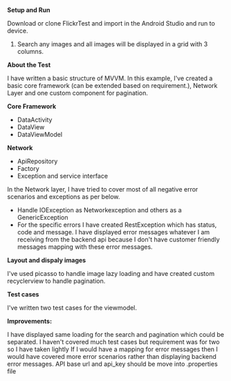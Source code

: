 **Setup and Run**

Download or clone FlickrTest and import in the Android Studio and run to device.

 1. Search any images and all images will be displayed in a grid with 3 columns.

**About the Test**

I have written a basic structure of MVVM. In this example, I've created a basic core framework (can be extended based on requirement.), Network Layer and one custom component for pagination. 

**Core Framework**

  * DataActivity 
  * DataView
  * DataViewModel
  
**Network**

   * ApiRepository
   * Factory
   * Exception and service interface
   
   In the Network layer, I have tried to cover most of all negative error scenarios and exceptions as per below.
   
   * Handle IOException as Networkexception and others as a GenericException
   * For the specific errors I have created RestException which has status, code and message. 
      I have displayed error messages whatever I am receiving from the backend api because I don't have customer friendly messages mapping with these error messages. 
  
**Layout and dispaly images**

 I've used picasso to handle image lazy loading and have created custom recyclerview to handle pagination.
 
 
**Test cases**

I've written two test cases for the viewmodel. 
 
**Improvements:**

 I have displayed same loading for the search and pagination which could be separated.
 I haven't covered much test cases but requirement was for two so I have taken lightly
 If I would have a mapping for error messages then I would have covered more error scenarios rather than displaying backend error messages.
 API base url and api_key should be move into .properties file
